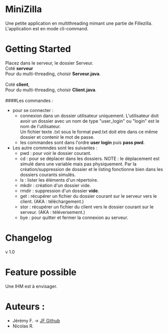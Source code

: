 # MiniZilla
Une petite application en multithreading mimant une partie de Fillezilla.<br>
L'application est en mode cli-command.


# Getting Started
Placez dans le serveur, le dossier Serveur.<br>
Coté **serveur**<br>
Pour du multi-threading, choisir **Serveur.java**.<br>
<br>
Coté **client**, <br>
Pour du multi-threading, choisir **Client.java**.<br>
<br>
####Les commandes :
 - pour se connecter : 
    - connexion dans un dossier utilisateur uniquement. L'utilisateur doit avoir un dossier avec un nom de type "user_login" ou "login" est le nom de l'utilisateur.<br>
    Un fichier texte .txt sous le format pwd.txt doit etre dans ce même dossier et contenir le mot de passe.
    - les commandes sont dans l'ordre **user login** puis **pass pwd**.
 - Les autre commndes sont les suivantes : 
    - pwd : pour voir le dossier courant.
    - cd : pour se déplacer dans les dossiers. NOTE : le déplacement est simulé dans une variable mais pas physiquement. Par la création/suppression de dossier et le listing fonctionne bien dans les dossiers courants simulés.
    - ls : lister les éléments d'un répertoire.
    - mkdir : création d'un dossier vide.
    - rmdir : suppression d'un dossier **vide**.
    - get : récupérer un fichier du dossier courant sur le serveur vers le client. (AKA : téléchargement.)
    - stor : récupérer un fichier du client vers le dossier courant sur le serveur. (AKA : téléversement.)
    - bye : pour quitter et fermer la connexion au serveur.

# Changelog

v 1.0

# Feature possible

Une IHM est à envisager.


# Auteurs : 
- Jérémy F. -> [JF Github](https://github.com/xel0x)
- Nicolas R. 
